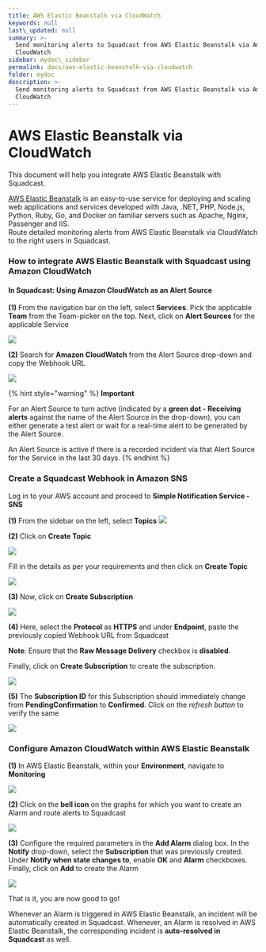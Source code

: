 ```yaml
---
title: AWS Elastic Beanstalk via CloudWatch
keywords: null
last\_updated: null
summary: >-
  Send monitoring alerts to Squadcast from AWS Elastic Beanstalk via Amazon
  CloudWatch
sidebar: mydoc\_sidebar
permalink: docs/aws-elastic-beanstalk-via-cloudwatch
folder: mydoc
description: >-
  Send monitoring alerts to Squadcast from AWS Elastic Beanstalk via Amazon
  CloudWatch
---
```


# AWS Elastic Beanstalk via CloudWatch

This document will help you integrate AWS Elastic Beanstalk with Squadcast.

[AWS Elastic Beanstalk](https://aws.amazon.com/elasticbeanstalk/) is an easy-to-use service for deploying and scaling web applications and services developed with Java, .NET, PHP, Node.js, Python, Ruby, Go, and Docker on familiar servers such as Apache, Nginx, Passenger and IIS.\
Route detailed monitoring alerts from AWS Elastic Beanstalk via CloudWatch to the right users in Squadcast.

### How to integrate AWS Elastic Beanstalk with Squadcast using Amazon CloudWatch

#### In Squadcast: Using Amazon CloudWatch as an Alert Source

**(1)** From the navigation bar on the left, select **Services**. Pick the applicable **Team** from the Team-picker on the top. Next, click on **Alert Sources** for the applicable Service

![](../../.gitbook/assets/alert\_source\_1.png)

**(2)** Search for **Amazon CloudWatch** from the Alert Source drop-down and copy the Webhook URL

![](../../.gitbook/assets/aws\_1.png)

{% hint style="warning" %}
**Important**

For an Alert Source to turn active (indicated by a **green dot - Receiving alerts** against the name of the Alert Source in the drop-down), you can either generate a test alert or wait for a real-time alert to be generated by the Alert Source.

An Alert Source is active if there is a recorded incident via that Alert Source for the Service in the last 30 days.
{% endhint %}

### Create a Squadcast Webhook in Amazon SNS

Log in to your AWS account and proceed to **Simple Notification Service - SNS**

**(1)** From the sidebar on the left, select **Topics** ![](../../.gitbook/assets/aws\_2\_a.png)

**(2)** Click on **Create Topic**

![](../../.gitbook/assets/aws\_2\_b.png)

Fill in the details as per your requirements and then click on **Create Topic**

![](../../.gitbook/assets/aws\_2\_c.png)

**(3)** Now, click on **Create Subscription**

![](../../.gitbook/assets/aws\_3\_a.png)

**(4)** Here, select the **Protocol** as **HTTPS** and under **Endpoint**, paste the previously copied Webhook URL from Squadcast

**Note**: Ensure that the **Raw Message Delivery** checkbox is **disabled**.

Finally, click on **Create Subscription** to create the subscription.

![](../../.gitbook/assets/aws\_3\_b.png)

**(5)** The **Subscription ID** for this Subscription should immediately change from **PendingConfirmation** to **Confirmed**. Click on the _refresh button_ to verify the same

![](../../.gitbook/assets/aws\_4\_a.png)

### Configure Amazon CloudWatch within AWS Elastic Beanstalk

**(1)** In AWS Elastic Beanstalk, within your **Environment**, navigate to **Monitoring**

![](../../.gitbook/assets/aws\_elastic\_1.png)

**(2)** Click on the **bell icon** on the graphs for which you want to create an Alarm and route alerts to Squadcast

![](../../.gitbook/assets/aws\_elastic\_2.png)

**(3)** Configure the required parameters in the **Add Alarm** dialog box. In the **Notify** drop-down, select the **Subscription** that was previously created. Under **Notify when state changes to**, enable **OK** and **Alarm** checkboxes. Finally, click on **Add** to create the Alarm

![](../../.gitbook/assets/aws\_elastic\_3.png)

That is it, you are now good to go!

Whenever an Alarm is triggered in AWS Elastic Beanstalk, an incident will be automatically created in Squadcast. Whenever, an Alarm is resolved in AWS Elastic Beanstalk, the corresponding incident is **auto-resolved in Squadcast** as well.
